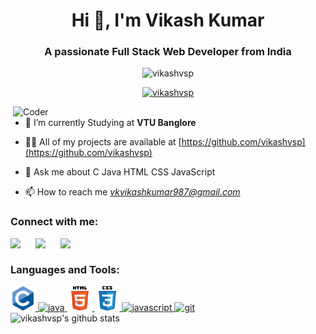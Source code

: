 <body>
<h1 align="center">Hi 👋, I'm Vikash Kumar</h1>
<h3 align="center">A passionate Full Stack Web Developer from India</h3>

<p align="center"> <img src="https://komarev.com/ghpvc/?username=vikashvsp&label=Profile%20views&color=0e75b6&style=flat" alt="vikashvsp" /> </p>

<p align="center"> <a href="https://github.com/ryo-ma/github-profile-trophy"><img src="https://github-profile-trophy.vercel.app/?username=vikashvsp&theme=nord" alt="vikashvsp" /></a> </p>
<img align="right" alt="Coder" width="500" src="https://www.ravsanmedia.com/web_assets/images/website.gif">

- 🌱 I’m currently Studying at **VTU Banglore**

- 👨‍💻 All of my projects are available at [https://github.com/vikashvsp](https://github.com/vikashvsp)

- 💬 Ask me about C Java HTML CSS JavaScript 

- 📫 How to reach me *vkvikashkumar987@gmail.com*

<h3 align="left">Connect with me:</h3>
<p align="left">
    <a href="https://www.hackerrank.com/vkvikashkumar987"><img align="left"vikash-kumar-hacker-rank" width="40px" src="https://cdn.jsdelivr.net/npm/simple-icons@v3/icons/hackerrank.svg" /></a>
    <a href="https://www.linkedin.com/in/vikash-kumar85/"><img align="left"vikash-kumar-linkedin" width="40px" src="https://cdn.jsdelivr.net/npm/simple-icons@v3/icons/linkedin.svg" /></a>
    <a href="https://www.freecodecamp.org/fcce706538e-9c84-4b4c-9058-17f4f3bf6592"><img align="left"vikash-kumar-freecodecamp" width="40px" src="https://cdn.jsdelivr.net/npm/simple-icons@v3/icons/freecodecamp.svg" /></a>


</p>
<br>
<h3 align="left">Languages and Tools:</h3>
<p align="left"><a href="https://www.cprogramming.com/" target="_blank"> <img src="https://raw.githubusercontent.com/devicons/devicon/master/icons/c/c-original.svg" alt="c" width="40" height="40"/> </a> 
    <a href="https://www.java.com/en/" target="_blank"> <img src="https://www.vectorlogo.zone/logos/java/java-icon.svg" alt="java" width="40" height="40"/> </a> 
    <a href="https://www.w3.org/html/" target="_blank"> <img src="https://raw.githubusercontent.com/devicons/devicon/master/icons/html5/html5-original-wordmark.svg" alt="html5" width="40" height="40"/> </a> 
<a href="https://www.w3schools.com/css/" target="_blank"> <img src="https://raw.githubusercontent.com/devicons/devicon/master/icons/css3/css3-original-wordmark.svg" alt="css3" width="40" height="40"/> </a> 
<a href="https://www.w3schools.com/js/" target="_blank"> <img src="https://www.vectorlogo.zone/logos/javascript/javascript-icon.svg" alt="javascript" width="40" height="40"/> </a> 
<a href="https://git-scm.com/" target="_blank"> <img src="https://www.vectorlogo.zone/logos/git-scm/git-scm-icon.svg" alt="git" width="40" height="40"/> </a> 
   
<br>
<a href="https://github.com/anuraghazra/github-readme-stats">
  <img align="left" src="https://github-readme-stats.vercel.app/api?username=vikashvsp&show_icons=true&include_all_commits=true&theme=onedark" alt="vikashvsp's github stats" />
<!--   <img align="center" src="https://github-readme-stats.vercel.app/api/top-langs?username=vikashvsp&show_icons=true&locale=en&layout=compact&theme=onedark" alt="vikashvsp"/> -->
  

    
</a>


</body>

